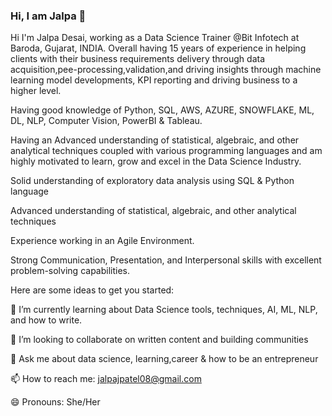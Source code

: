 ### Hi, I am Jalpa 👋


Hi I'm Jalpa Desai, working as a Data Science Trainer @Bit Infotech at Baroda, Gujarat, INDIA.
Overall having 15 years of experience in helping clients with their business requirements delivery through data acquisition,pee-processing,validation,and driving insights through machine learning model developments, KPI reporting and driving business to a higher level.

Having good knowledge of  Python, SQL, AWS, AZURE, SNOWFLAKE, ML, DL, NLP, Computer Vision, PowerBI & Tableau.

Having an Advanced understanding of statistical, algebraic, and other analytical techniques coupled with various programming languages and am highly motivated to learn, grow and excel in the Data Science Industry.

Solid understanding of exploratory data analysis using SQL & Python language

Advanced understanding of statistical, algebraic, and other analytical techniques

Experience working in an Agile Environment. 

Strong Communication, Presentation, and Interpersonal skills with excellent problem-solving capabilities.

Here are some ideas to get you started:


🌱 I’m currently learning about Data Science tools, techniques, AI, ML, NLP, and how to write.

👯 I’m looking to collaborate on written content and building communities

💬 Ask me about data science, learning,career & how to be an entrepreneur 

📫 How to reach me: jalpajpatel08@gmail.com

😄 Pronouns: She/Her

